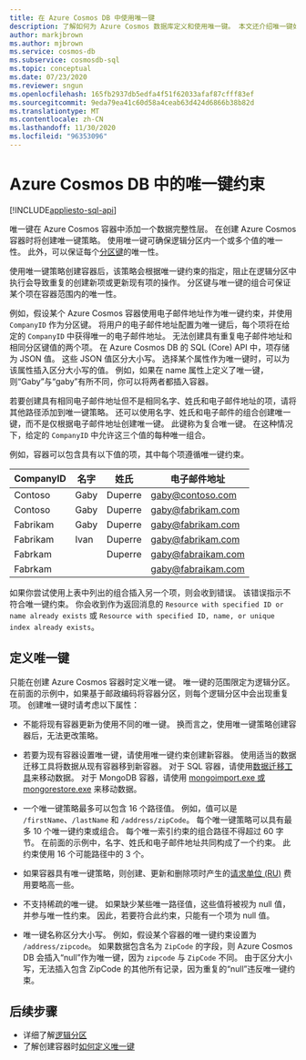```yaml
---
title: 在 Azure Cosmos DB 中使用唯一键
description: 了解如何为 Azure Cosmos 数据库定义和使用唯一键。 本文还介绍唯一键如何添加一层数据完整性。
author: markjbrown
ms.author: mjbrown
ms.service: cosmos-db
ms.subservice: cosmosdb-sql
ms.topic: conceptual
ms.date: 07/23/2020
ms.reviewer: sngun
ms.openlocfilehash: 165fb2937db5edfa4f51f62033afaf87cfff83ef
ms.sourcegitcommit: 9eda79ea41c60d58a4ceab63d424d6866b38b82d
ms.translationtype: MT
ms.contentlocale: zh-CN
ms.lasthandoff: 11/30/2020
ms.locfileid: "96353096"
---
```

# <a name="unique-key-constraints-in-azure-cosmos-db"></a>Azure Cosmos DB 中的唯一键约束
[!INCLUDE[appliesto-sql-api](includes/appliesto-sql-api.md)]

唯一键在 Azure Cosmos 容器中添加一个数据完整性层。 在创建 Azure Cosmos 容器时将创建唯一键策略。 使用唯一键可确保逻辑分区内一个或多个值的唯一性。 此外，可以保证每个[分区键](partitioning-overview.md)的唯一性。

使用唯一键策略创建容器后，该策略会根据唯一键约束的指定，阻止在逻辑分区中执行会导致重复的创建新项或更新现有项的操作。 分区键与唯一键的组合可保证某个项在容器范围内的唯一性。

例如，假设某个 Azure Cosmos 容器使用电子邮件地址作为唯一键约束，并使用 `CompanyID` 作为分区键。 将用户的电子邮件地址配置为唯一键后，每个项将在给定的 `CompanyID` 中获得唯一的电子邮件地址。 无法创建具有重复电子邮件地址和相同分区键值的两个项。 在 Azure Cosmos DB 的 SQL (Core) API 中，项存储为 JSON 值。 这些 JSON 值区分大小写。 选择某个属性作为唯一键时，可以为该属性插入区分大小写的值。 例如，如果在 name 属性上定义了唯一键，则“Gaby”与“gaby”有所不同，你可以将两者都插入容器。

若要创建具有相同电子邮件地址但不是相同名字、姓氏和电子邮件地址的项，请将其他路径添加到唯一键策略。 还可以使用名字、姓氏和电子邮件的组合创建唯一键，而不是仅根据电子邮件地址创建唯一键。 此键称为复合唯一键。 在这种情况下，给定的 `CompanyID` 中允许这三个值的每种唯一组合。 

例如，容器可以包含具有以下值的项，其中每个项遵循唯一键约束。

|CompanyID|名字|姓氏|电子邮件地址|
|---|---|---|---|
|Contoso|Gaby|Duperre|gaby@contoso.com |
|Contoso|Gaby|Duperre|gaby@fabrikam.com|
|Fabrikam|Gaby|Duperre|gaby@fabrikam.com|
|Fabrikam|Ivan|Duperre|gaby@fabrikam.com|
|Fabrkam|   |Duperre|gaby@fabraikam.com|
|Fabrkam|   |   |gaby@fabraikam.com|

如果你尝试使用上表中列出的组合插入另一个项，则会收到错误。 该错误指示不符合唯一键约束。 你会收到作为返回消息的 `Resource with specified ID or name already exists` 或 `Resource with specified ID, name, or unique index already exists`。 

## <a name="define-a-unique-key"></a>定义唯一键

只能在创建 Azure Cosmos 容器时定义唯一键。 唯一键的范围限定为逻辑分区。 在前面的示例中，如果基于邮政编码将容器分区，则每个逻辑分区中会出现重复项。 创建唯一键时请考虑以下属性：

* 不能将现有容器更新为使用不同的唯一键。 换而言之，使用唯一键策略创建容器后，无法更改策略。

* 若要为现有容器设置唯一键，请使用唯一键约束创建新容器。 使用适当的数据迁移工具将数据从现有容器移到新容器。 对于 SQL 容器，请使用[数据迁移工具](import-data.md)来移动数据。 对于 MongoDB 容器，请使用 [mongoimport.exe 或 mongorestore.exe](../dms/tutorial-mongodb-cosmos-db.md?toc=%2fazure%2fcosmos-db%2ftoc.json%253ftoc%253d%2fazure%2fcosmos-db%2ftoc.json) 来移动数据。

* 一个唯一键策略最多可以包含 16 个路径值。 例如，值可以是 `/firstName`、`/lastName` 和 `/address/zipCode`。 每个唯一键策略可以具有最多 10 个唯一键约束或组合。 每个唯一索引约束的组合路径不得超过 60 字节。 在前面的示例中，名字、姓氏和电子邮件地址共同构成了一个约束。 此约束使用 16 个可能路径中的 3 个。

* 如果容器具有唯一键策略，则创建、更新和删除项时产生的[请求单位 (RU)](request-units.md) 费用要略高一些。

* 不支持稀疏的唯一键。 如果缺少某些唯一路径值，这些值将被视为 null 值，并参与唯一性约束。 因此，若要符合此约束，只能有一个项为 null 值。

* 唯一键名称区分大小写。 例如，假设某个容器的唯一键约束设置为 `/address/zipcode`。 如果数据包含名为 `ZipCode` 的字段，则 Azure Cosmos DB 会插入“null”作为唯一键，因为 `zipcode` 与 `ZipCode` 不同。 由于区分大小写，无法插入包含 ZipCode 的其他所有记录，因为重复的“null”违反唯一键约束。

## <a name="next-steps"></a>后续步骤

* 详细了解[逻辑分区](partitioning-overview.md)
* 了解创建容器时[如何定义唯一键](how-to-define-unique-keys.md)